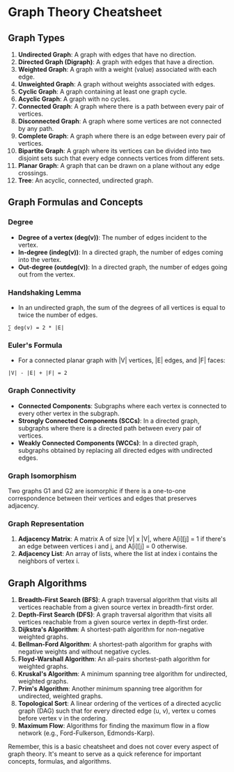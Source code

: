 # Graph Theory Cheatsheet

## Graph Types

1. **Undirected Graph**: A graph with edges that have no direction.
2. **Directed Graph (Digraph)**: A graph with edges that have a direction.
3. **Weighted Graph**: A graph with a weight (value) associated with each edge.
4. **Unweighted Graph**: A graph without weights associated with edges.
5. **Cyclic Graph**: A graph containing at least one graph cycle.
6. **Acyclic Graph**: A graph with no cycles.
7. **Connected Graph**: A graph where there is a path between every pair of vertices.
8. **Disconnected Graph**: A graph where some vertices are not connected by any path.
9. **Complete Graph**: A graph where there is an edge between every pair of vertices.
10. **Bipartite Graph**: A graph where its vertices can be divided into two disjoint sets such that every edge connects vertices from different sets.
11. **Planar Graph**: A graph that can be drawn on a plane without any edge crossings.
12. **Tree**: An acyclic, connected, undirected graph.

## Graph Formulas and Concepts

### Degree

- **Degree of a vertex (deg(v))**: The number of edges incident to the vertex.
- **In-degree (indeg(v))**: In a directed graph, the number of edges coming into the vertex.
- **Out-degree (outdeg(v))**: In a directed graph, the number of edges going out from the vertex.

### Handshaking Lemma

- In an undirected graph, the sum of the degrees of all vertices is equal to twice the number of edges.

`∑ deg(v) = 2 * |E|`

### Euler's Formula

- For a connected planar graph with |V| vertices, |E| edges, and |F| faces:

`|V| - |E| + |F| = 2`

### Graph Connectivity

- **Connected Components**: Subgraphs where each vertex is connected to every other vertex in the subgraph.
- **Strongly Connected Components (SCCs)**: In a directed graph, subgraphs where there is a directed path between every pair of vertices.
- **Weakly Connected Components (WCCs)**: In a directed graph, subgraphs obtained by replacing all directed edges with undirected edges.

### Graph Isomorphism

Two graphs G1 and G2 are isomorphic if there is a one-to-one correspondence between their vertices and edges that preserves adjacency.

### Graph Representation

1. **Adjacency Matrix**: A matrix A of size |V| x |V|, where A[i][j] = 1 if there's an edge between vertices i and j, and A[i][j] = 0 otherwise.
2. **Adjacency List**: An array of lists, where the list at index i contains the neighbors of vertex i.

## Graph Algorithms

1. **Breadth-First Search (BFS)**: A graph traversal algorithm that visits all vertices reachable from a given source vertex in breadth-first order.
2. **Depth-First Search (DFS)**: A graph traversal algorithm that visits all vertices reachable from a given source vertex in depth-first order.
3. **Dijkstra's Algorithm**: A shortest-path algorithm for non-negative weighted graphs.
4. **Bellman-Ford Algorithm**: A shortest-path algorithm for graphs with negative weights and without negative cycles.
5. **Floyd-Warshall Algorithm**: An all-pairs shortest-path algorithm for weighted graphs.
6. **Kruskal's Algorithm**: A minimum spanning tree algorithm for undirected, weighted graphs.
7. **Prim's Algorithm**: Another minimum spanning tree algorithm for undirected, weighted graphs.
8. **Topological Sort**: A linear ordering of the vertices of a directed acyclic graph (DAG) such that for every directed edge (u, v), vertex u comes before vertex v in the ordering.
9. **Maximum Flow**: Algorithms for finding the maximum flow in a flow network (e.g., Ford-Fulkerson, Edmonds-Karp).

Remember, this is a basic cheatsheet and does not cover every aspect of graph theory. It's meant to serve as a quick reference for important concepts, formulas, and algorithms.
